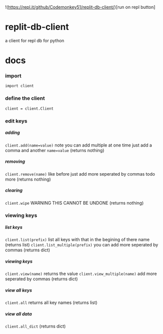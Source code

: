 !(https://repl.it/github/Codemonkey51/replit-db-client/)[run on repl button]
# replit-db-client
a client for repl db for python


# docs
### import
`import client`
### define the client
`client = client.Client`
### edit keys
##### adding
`client.add(name=value)` note you can add multiple at one time just add a comma and another `name=value` (returns nothing)
##### removing
`client.remove(name)` like before just add more seperated by commas todo more (returns nothing)
##### clearing
`client.wipe` WARNING THIS CANNOT BE UNDONE (returns nothing)
### viewing keys
##### list keys
`client.list(prefix)` list all keys with that in the begining of there name (returns list)
`client.list_multiple(prefix)` you can add more seperated by commas (returns dict)
##### viewing keys
`client.view(name)` returns  the value
`client.view_multiple(name)` add more seperated by commas (returns dict)
##### view all keys
`client.all` returns all key names (returns list)
##### view all data
`client.all_dict` (returns dict)
